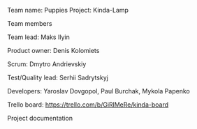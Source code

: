 
Team name: Puppies 
Project: Kinda-Lamp 

Team members 

Team lead: Maks Ilyin 

Product owner: Denis Kolomiets 

Scrum: Dmytro Andrievskiy 

Test/Quality lead: Serhii Sadrytskyj 

Developers: Yaroslav Dovgopol, Paul Burchak, Mykola Papenko

Trello board: https://trello.com/b/GiRlMeRe/kinda-board

Project documentation 
